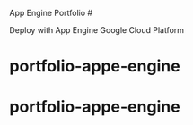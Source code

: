 App Engine Portfolio #

Deploy with App Engine Google Cloud Platform
# portfolio-appe-engine
# portfolio-appe-engine
